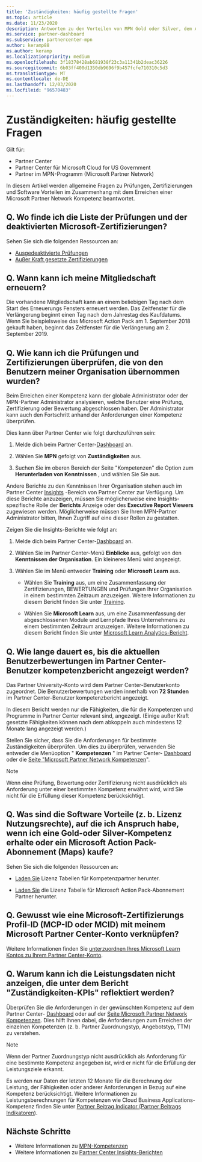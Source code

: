 ```yaml
---
title: 'Zuständigkeiten: häufig gestellte Fragen'
ms.topic: article
ms.date: 11/23/2020
description: Antworten zu den Vorteilen von MPN Gold oder Silver, dem Ablauf von Vorteilen, der Verlängerung oder dem Aktivieren von Lizenzen für Azure, Cloud, Visual Studio, technische, Supportleistungen.
ms.service: partner-dashboard
ms.subservice: partnercenter-mpn
author: keramp88
ms.author: keramp
ms.localizationpriority: medium
ms.openlocfilehash: 3f18378428ab681938f23c3a11341b2deac36226
ms.sourcegitcommit: 6b03ff400d1350db9696f9b457fcfe710310c5d3
ms.translationtype: MT
ms.contentlocale: de-DE
ms.lasthandoff: 12/03/2020
ms.locfileid: "96570483"
---
```

# <a name="competencies---frequently-asked-questions"></a>Zuständigkeiten: häufig gestellte Fragen

Gilt für:

- Partner Center
- Partner Center für Microsoft Cloud for US Government
- Partner im MPN-Programm (Microsoft Partner Network)

In diesem Artikel werden allgemeine Fragen zu Prüfungen, Zertifizierungen und Software Vorteilen im Zusammenhang mit dem Erreichen einer Microsoft Partner Network Kompetenz beantwortet.

## <a name="q-where-can-i-find-the-list-of-exams-and-microsoft-certifications-being-retired"></a>Q. Wo finde ich die Liste der Prüfungen und der deaktivierten Microsoft-Zertifizierungen?

Sehen Sie sich die folgenden Ressourcen an:

- [Ausgedeaktivierte Prüfungen](/learn/certifications/retired-certification-exams)
- [Außer Kraft gesetzte Zertifizierungen](/learn/certifications/retired-certifications)

## <a name="q-when-can-i-renew-my-membership"></a>Q. Wann kann ich meine Mitgliedschaft erneuern?

Die vorhandene Mitgliedschaft kann an einem beliebigen Tag nach dem Start des Erneuerungs Fensters erneuert werden. Das Zeitfenster für die Verlängerung beginnt einen Tag nach dem Jahrestag des Kaufdatums. Wenn Sie beispielsweise das Microsoft Action Pack am 1. September 2018 gekauft haben, beginnt das Zeitfenster für die Verlängerung am 2. September 2019.

## <a name="q-how-can-i-verify-the-exams-and-certifications-taken-by-my-organizations-users"></a>Q. Wie kann ich die Prüfungen und Zertifizierungen überprüfen, die von den Benutzern meiner Organisation übernommen wurden?

Beim Erreichen einer Kompetenz kann der globale Administrator oder der MPN-Partner Administrator analysieren, welche Benutzer eine Prüfung, Zertifizierung oder Bewertung abgeschlossen haben. Der Administrator kann auch den Fortschritt anhand der Anforderungen einer Kompetenz überprüfen.

Dies kann über Partner Center wie folgt durchzuführen sein:

1. Melde dich beim Partner Center-[Dashboard](https://partner.microsoft.com/dashboard) an.

1. Wählen Sie **MPN** gefolgt von **Zuständigkeiten** aus.

1. Suchen Sie im oberen Bereich der Seite "Kompetenzen" die Option zum **Herunterladen von Kenntnissen** , und wählen Sie Sie aus.

Andere Berichte zu den Kenntnissen Ihrer Organisation stehen auch im Partner Center [Insights](partner-center-insights.md) -Bereich von Partner Center zur Verfügung. Um diese Berichte anzuzeigen, müssen Sie möglicherweise eine Insights-spezifische Rolle der **Berichts** Anzeige oder des **Executive Report Viewers** zugewiesen werden. Möglicherweise müssen Sie Ihren MPN-Partner Administrator bitten, Ihnen Zugriff auf eine dieser Rollen zu gestatten.

Zeigen Sie die Insights-Berichte wie folgt an:

1. Melde dich beim Partner Center-[Dashboard](https://partner.microsoft.com/dashboard) an.

1. Wählen Sie im Partner Center-Menü **Einblicke** aus, gefolgt von den **Kenntnissen der Organisation**. Ein kleineres Menü wird angezeigt.

1. Wählen Sie im Menü entweder **Training** oder **Microsoft Learn** aus.

   - Wählen Sie **Training** aus, um eine Zusammenfassung der Zertifizierungen, BEWERTUNGEN und Prüfungen Ihrer Organisation in einem bestimmten Zeitraum anzuzeigen. Weitere Informationen zu diesem Bericht finden Sie unter [Training](pci-training-dashboard.md).

   - Wählen Sie **Microsoft Learn** aus, um eine Zusammenfassung der abgeschlossenen Module und Lernpfade Ihres Unternehmens zu einem bestimmten Zeitraum anzuzeigen. Weitere Informationen zu diesem Bericht finden Sie unter [Microsoft Learn Analytics-Bericht](ms-learn-analytics.md).

## <a name="q-how-long-does-it-take-to-see-the-latest-user-assessments-in-the-partner-center-user-skills-report"></a>Q. Wie lange dauert es, bis die aktuellen Benutzerbewertungen im Partner Center-Benutzer kompetenzbericht angezeigt werden?

Das Partner University-Konto wird dem Partner Center-Benutzerkonto zugeordnet. Die Benutzerbewertungen werden innerhalb von **72 Stunden** im Partner Center-Benutzer kompetenzbericht angezeigt.

In diesem Bericht werden nur die Fähigkeiten, die für die Kompetenzen und Programme in Partner Center relevant sind, angezeigt. (Einige außer Kraft gesetzte Fähigkeiten können nach dem abkoppeln auch mindestens 12 Monate lang angezeigt werden.)

Stellen Sie sicher, dass Sie die Anforderungen für bestimmte Zuständigkeiten überprüfen. Um dies zu überprüfen, verwenden Sie entweder die Menüoption " **Kompetenzen** " im Partner Center- [Dashboard](https://partner.microsoft.com/dashboard) oder die [Seite "Microsoft Partner Network Kompetenzen](https://partner.microsoft.com/membership/competencies)".

> [!NOTE]
> Wenn eine Prüfung, Bewertung oder Zertifizierung nicht ausdrücklich als Anforderung unter einer bestimmten Kompetenz erwähnt wird, wird Sie nicht für die Erfüllung dieser Kompetenz berücksichtigt.

## <a name="q-what-are-the-software-benefits-such-as-license-use-rights-that-i-am-entitled-to-when-i-achieve-a-gold-or-silver-competency-or-buy-a-microsoft-action-pack-subscription-maps"></a>Q. Was sind die Software Vorteile (z. b. Lizenz Nutzungsrechte), auf die ich Anspruch habe, wenn ich eine Gold-oder Silver-Kompetenz erhalte oder ein Microsoft Action Pack-Abonnement (Maps) kaufe?

Sehen Sie sich die folgenden Ressourcen an:

- [Laden Sie](https://assetsprod.microsoft.com/mpn-maps-software-iur-competency-license-table.docx) Lizenz Tabellen für Kompetenzpartner herunter.

- [Laden Sie](https://assetsprod.microsoft.com/en-us/microsoft-action-pack-license-table.pdf) die Lizenz Tabelle für Microsoft Action Pack-Abonnement Partner herunter.

## <a name="q-how-do-i-link-a-microsoft-certification-profile-id-mcp-id-or-mcid-to-my-microsoft-partner-center-account"></a>Q. Gewusst wie eine Microsoft-Zertifizierungs Profil-ID (MCP-ID oder MCID) mit meinem Microsoft Partner Center-Konto verknüpfen?

Weitere Informationen finden Sie [unterzuordnen Ihres Microsoft Learn Kontos zu Ihrem Partner Center-Konto](ms-learn-associate.md).

## <a name="q-why-cant-i-see-the-performance-data-reflected-under-the-competencies-kpis-report"></a>Q. Warum kann ich die Leistungsdaten nicht anzeigen, die unter dem Bericht "Zuständigkeiten-KPIs" reflektiert werden?

Überprüfen Sie die Anforderungen in der gewünschten Kompetenz auf dem Partner Center- [Dashboard](https://partner.microsoft.com/dashboard) oder auf der [Seite Microsoft Partner Network Kompetenzen](https://partner.microsoft.com/membership/competencies). Dies hilft Ihnen dabei, die Anforderungen zum Erreichen der einzelnen Kompetenzen (z. b. Partner Zuordnungstyp, Angebotstyp, TTM) zu verstehen.

> [!NOTE]
> Wenn der Partner Zuordnungstyp nicht ausdrücklich als Anforderung für eine bestimmte Kompetenz angegeben ist, wird er nicht für die Erfüllung der Leistungsziele erkannt.
>
> Es werden nur Daten der letzten 12 Monate für die Berechnung der Leistung, der Fähigkeiten oder anderer Anforderungen in Bezug auf eine Kompetenz berücksichtigt. Weitere Informationen zu Leistungsberechnungen für Kompetenzen wie Cloud Business Applications-Kompetenz finden Sie unter [Partner Beitrag Indicator (Partner Beitrags Indikatoren](partner-contribution-indicators.md)).

## <a name="next-steps"></a>Nächste Schritte

- Weitere Informationen zu [MPN-Kompetenzen](learn-about-competencies.md)
- Weitere Informationen zu [Partner Center Insights-Berichten](partner-center-insights.md)
